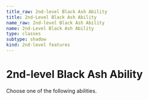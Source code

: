 ```yaml
---
title_raw: 2nd-level Black Ash Ability
title: 2nd-Level Black Ash Ability
name_raw: 2nd-level Black Ash Ability
name: 2nd-Level Black Ash Ability
type: classes
subtype: shadow
kind: 2nd-level features
---
```


# 2nd-level Black Ash Ability

Choose one of the following abilities.
